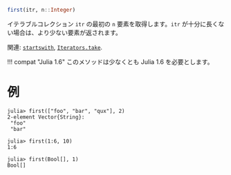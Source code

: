 ```julia
first(itr, n::Integer)
```

イテラブルコレクション `itr` の最初の `n` 要素を取得します。`itr` が十分に長くない場合は、より少ない要素が返されます。

関連: [`startswith`](@ref), [`Iterators.take`](@ref).

!!! compat "Julia 1.6"
    このメソッドは少なくとも Julia 1.6 を必要とします。


# 例

```jldoctest
julia> first(["foo", "bar", "qux"], 2)
2-element Vector{String}:
 "foo"
 "bar"

julia> first(1:6, 10)
1:6

julia> first(Bool[], 1)
Bool[]
```
